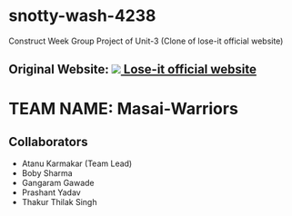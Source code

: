 # snotty-wash-4238
Construct Week Group Project of Unit-3 (Clone of lose-it official website)

## Original Website: [ ![](https://d3hsih69yn4d89.cloudfront.net/favicon.ico) Lose-it official website](https://loseit.com/)


# TEAM NAME: Masai-Warriors

## Collaborators
- Atanu Karmakar (Team Lead)
- Boby Sharma
- Gangaram Gawade
- Prashant Yadav
- Thakur Thilak Singh
